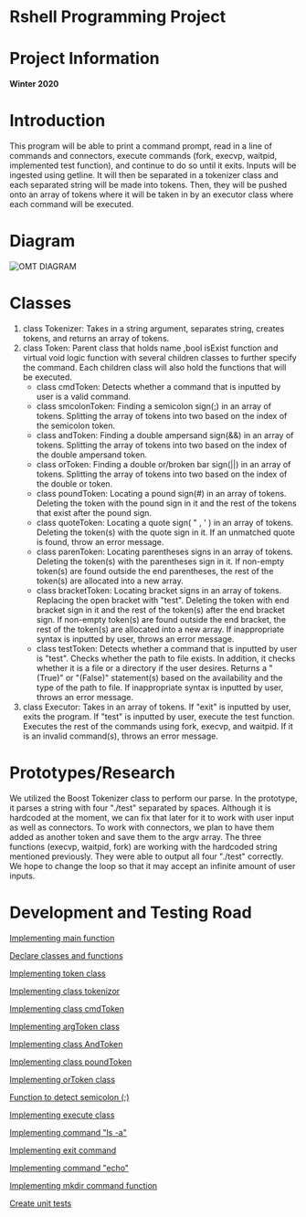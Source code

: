 # Rshell Programming Project
# Project Information
**Winter 2020**

# Introduction
This program will be able to print a command prompt, read in a line of commands and connectors, execute commands (fork, execvp, waitpid, implemented test function), and continue to do so until it exits. Inputs will be ingested using getline. It will then be separated in a tokenizer class and each separated string will be made into tokens. Then, they will be pushed onto an array of tokens where it will be taken in by an executor class where each command will be executed.

# Diagram
![OMT DIAGRAM](https://github.com/cs100/assignment-jdhs/blob/master/images/Updated_OMT_Diagram2.png?raw=true)

# Classes
1. class Tokenizer: Takes in a string argument, separates string, creates tokens, and returns an array of tokens.
2. class Token: Parent class that holds name ,bool isExist function and virtual void logic function with several children classes to further specify the command. Each children class will also hold the functions that will be executed.
   * class cmdToken: Detects whether a command that is inputted by user is a valid command.
   * class smcolonToken: Finding a semicolon sign(;) in an array of tokens. Splitting the array of tokens into two based on the index of the semicolon token. 
   * class andToken: Finding a double ampersand sign(&&) in an array of tokens. Splitting the array of tokens into two based on the index of the double ampersand token.
   * class orToken: Finding a double or/broken bar sign(||) in an array of tokens. Splitting the array of tokens into two based on the index of the double or token. 
   * class poundToken: Locating a pound sign(#) in an array of tokens. Deleting the token with the pound sign in it and the rest of the tokens that exist after the pound sign.
   * class quoteToken: Locating a quote sign( " , ' ) in an array of tokens. Deleting the token(s) with the quote sign in it. If an unmatched quote is found, throw an error message.
   * class parenToken: Locating parentheses signs in an array of tokens. Deleting the token(s) with the parentheses sign in it. If non-empty token(s) are found outside the end parentheses, the rest of the token(s) are allocated into a new array.
   * class bracketToken: Locating bracket signs in an array of tokens. Replacing the open bracket with "test". Deleting the token with end bracket sign in it and the rest of the token(s) after the end bracket sign. If non-empty token(s) are found outside the end bracket, the rest of the token(s) are allocated into a new array. If inappropriate syntax is inputted by user, throws an error message.
   * class testToken: Detects whether a command that is inputted by user is "test". Checks whether the path to file exists. In addition, it checks whether it is a file or a directory if the user desires. Returns a "(True)" or "(False)" statement(s) based on the availability and the type of the path to file. If inappropriate syntax is inputted by user, throws an error message.
3. class Executor: Takes in an array of tokens. If "exit" is inputted by user, exits the program. If "test" is inputted by user, execute the test function. Executes the rest of the commands using fork, execvp, and waitpid. If it is an invalid command(s), throws an error message.  	

# Prototypes/Research
We utilized the Boost Tokenizer class to perform our parse. In the prototype, it parses a string with four "./test" separated by spaces. Although it is hardcoded at the moment, we can fix that later for it to work with user input as well as connectors. To work with connectors, we plan to have them added as another token and save them to the argv array.
The three functions (execvp, waitpid, fork) are working with the hardcoded string mentioned previously. They were able to output all four "./test" correctly. We hope to change the loop so that it may accept an infinite amount of user inputs. 

# Development and Testing Road
[Implementing main function](https://github.com/cs100/assignment-jdhs/issues/2)

[Declare classes and functions](https://github.com/cs100/assignment-jdhs/issues/3)

[Implementing token class](https://github.com/cs100/assignment-jdhs/issues/4)

[Implementing class tokenizor](https://github.com/cs100/assignment-jdhs/issues/5)

[Implementing class cmdToken](https://github.com/cs100/assignment-jdhs/issues/6
)

[Implementing argToken class](https://github.com/cs100/assignment-jdhs/issues/7)

[Implementing class AndToken](https://github.com/cs100/assignment-jdhs/issues/8)

[Implementing class poundToken](https://github.com/cs100/assignment-jdhs/issues/9)

[Implementing orToken class](https://github.com/cs100/assignment-jdhs/issues/10)

[Function to detect semicolon (;)](https://github.com/cs100/assignment-jdhs/issues/11)

[Implementing execute class](https://github.com/cs100/assignment-jdhs/issues/12)

[Implementing command "ls -a" ](https://github.com/cs100/assignment-jdhs/issues/13)

[Implementing exit command](https://github.com/cs100/assignment-jdhs/issues/14)

[Implementing command "echo"](https://github.com/cs100/assignment-jdhs/issues/15)

[Implementing mkdir command function](https://github.com/cs100/assignment-jdhs/issues/16)

[Create unit tests](https://github.com/cs100/assignment-jdhs/issues/17)

